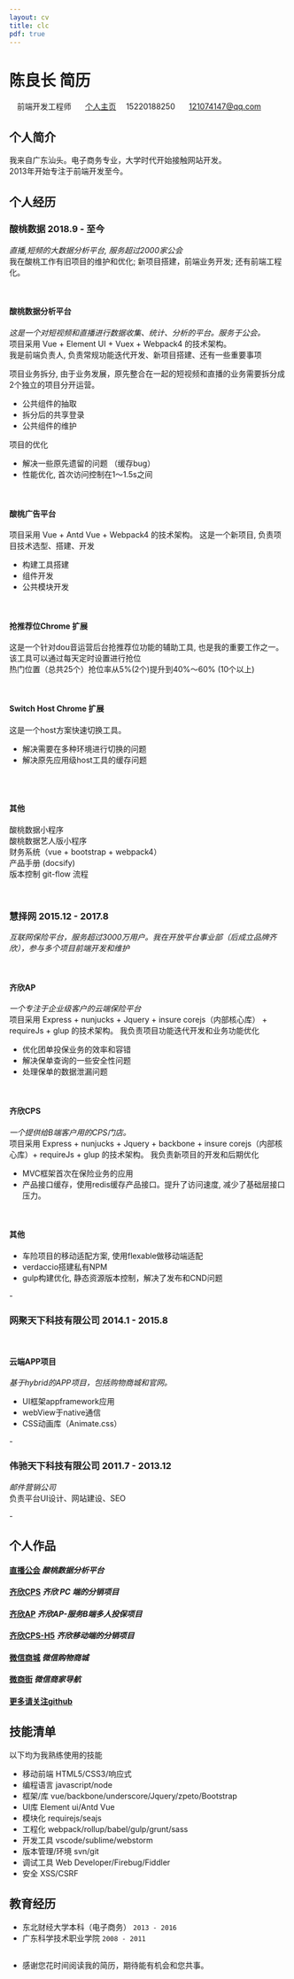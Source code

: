 ```yaml
---
layout: cv
title: clc
pdf: true
---
```


# 陈良长 __简历__

<div id="webaddress">
<i class="fi-bookmark" style="margin-left:1em"></i> 前端开发工程师
<i class="fi-social-github" style="margin-left:1em"></i>
<a href="https://github.com/besfro" style="margin-left:0.5em" target="_blank">个人主页</a>
<i class="fi-telephone" style="margin-left:1em"></i>15220188250
<i class="fi-mail" style="margin-left:1em"></i>
<a href="mailto:121074147@qq.com" style="margin-left:0.5em">121074147@qq.com</a>
</div>

<span class="divline"></span>
<span class="divline"></span>

## 个人简介
我来自广东汕头。电子商务专业，大学时代开始接触网站开发。<br>
2013年开始专注于前端开发至今。

## 个人经历

### __酸桃数据 2018.9 - 至今__
<span class="grap">_直播,短频的大数据分析平台, 服务超过2000家公会_</span>  
我在酸桃工作有旧项目的维护和优化; 新项目搭建，前端业务开发; 还有前端工程化。

&nbsp;  
#### __酸桃数据分析平台__
<span class="grap">_这是一个对短视频和直播进行数据收集、统计、分析的平台。服务于公会。_</span>  
项目采用 Vue + Element UI + Vuex + Webpack4 的技术架构。  
我是前端负责人, 负责常规功能迭代开发、新项目搭建、还有一些重要事项  

项目业务拆分, 由于业务发展，原先整合在一起的短视频和直播的业务需要拆分成2个独立的项目分开运营。  
- 公共组件的抽取
- 拆分后的共享登录
- 公共组件的维护

项目的优化
- 解决一些原先遗留的问题 （缓存bug）
- 性能优化, 首次访问控制在1～1.5s之间

&nbsp;  
#### __酸桃广告平台__
项目采用 Vue + Antd Vue + Webpack4 的技术架构。 
这是一个新项目, 负责项目技术选型、搭建、开发  

- 构建工具搭建
- 组件开发 
- 公共模块开发

&nbsp;  
#### __抢推荐位Chrome 扩展__
这是一个针对dou音运营后台抢推荐位功能的辅助工具, 也是我的重要工作之一。  
该工具可以通过每天定时设置进行抢位  
热门位置（总共25个）抢位率从5%(2个)提升到40%～60% (10个以上)

&nbsp;  
#### __Switch Host Chrome 扩展__
这是一个host方案快速切换工具。 
- 解决需要在多种环境进行切换的问题
- 解决原先应用级host工具的缓存问题

&nbsp;  
&nbsp;  
#### __其他__
酸桃数据小程序  
酸桃数据艺人版小程序  
财务系统（vue + bootstrap + webpack4）  
产品手册 (docsify)  
版本控制 git-flow 流程  

<br/>

### __慧择网 2015.12 - 2017.8__ 
<span class="grap">_互联网保险平台，服务超过3000万用户。我在开放平台事业部（后成立品牌齐欣），参与多个项目前端开发和维护_</span>

<br/>

#### __齐欣AP__
<span class="grap">_一个专注于企业级客户的云端保险平台_</span>  
项目采用 Express + nunjucks + Jquery + insure corejs（内部核心库） + requireJs + glup 的技术架构。
我负责项目功能迭代开发和业务功能优化
- 优化团单投保业务的效率和容错
- 解决保单查询的一些安全性问题
- 处理保单的数据泄漏问题

<br/>

#### __齐欣CPS__
<span class="grap">_一个提供给B端客户用的CPS门店。_</span>  
项目采用 Express + nunjucks + Jquery + backbone + insure corejs（内部核心库）+ requireJs + glup 的技术架构。
我负责新项目的开发和后期优化
- MVC框架首次在保险业务的应用
- 产品接口缓存，使用redis缓存产品接口。提升了访问速度, 减少了基础层接口压力。

<br/>

#### __其他__
- 车险项目的移动适配方案, 使用flexable做移动端适配
- verdaccio搭建私有NPM
- gulp构建优化, 静态资源版本控制，解决了发布和CND问题

<span class="divline">-</span>

### __网聚天下科技有限公司 2014.1 - 2015.8__ 

<br/>

#### __云端APP项目__
<span class="grap">_基于hybrid的APP项目，包括购物商城和官网。_</span>

- UI框架appframework应用
- webView于native通信
- CSS动画库（Animate.css）

<span class="divline">-</span>

### __伟驰天下科技有限公司 2011.7 - 2013.12__ 
<span class="grap">_邮件营销公司_</span>  
负责平台UI设计、网站建设、SEO

<span class="divline">-</span>

## 个人作品

#### <i class="fi-link"></i> <a href="https://mcn.suantao.com" target="_blank">直播公会</a> <span class="deta">_酸桃数据分析平台_</span>
#### <i class="fi-link"></i> <a href="https://cps.qixin18.com/index" target="_blank">齐欣CPS</a> <span class="deta">_齐欣 PC 端的分销项目_</span>
#### <i class="fi-link"></i> <a href="https://www.qixin18.com/" target="_blank">齐欣AP</a>  <span class="deta">_齐欣AP-服务B端多人投保项目_</span>
#### <i class="fi-link"></i> <a href="https://cps.qixin18.com/m/index" target="_blank">齐欣CPS-H5</a> <span class="deta">_齐欣移动端的分销项目_</span>
#### <i class="fi-link"></i> <a href="http://jiusdzsy.s.wsjqq.com/mobile/" target="_blank">微信商城</a>  <span class="deta">_微信购物商城_</span>
#### <i class="fi-link"></i> <a href="http://www.wsjqq.com/m/" target="_blank">微商街</a> <span class="deta">_微信商家导航_</span>
#### <i class="fi-link"></i> <a href="https://github.com/besfro" target="_blank">更多请关注github</a> 

## 技能清单

以下均为我熟练使用的技能
- 移动前端 HTML5/CSS3/响应式
- 编程语言 javascript/node
- 框架/库 vue/backbone/underscore/Jquery/zpeto/Bootstrap
- UI库 Element ui/Antd Vue
- 模块化 requirejs/seajs
- 工程化 webpack/rollup/babel/gulp/grunt/sass
- 开发工具 vscode/sublime/webstorm
- 版本管理/环境 svn/git
- 调试工具 Web Developer/Firebug/Fiddler
- 安全 XSS/CSRF

## 教育经历

- 东北财经大学本科（电子商务） <span class="deta">`2013 - 2016`</span><br>
- 广东科学技术职业学院 <span class="deta">`2008 - 2011`</span><br>

## <i></i>
-  感谢您花时间阅读我的简历，期待能有机会和您共事。

<!-- ### Footer

Last updated: May 2013 -->
